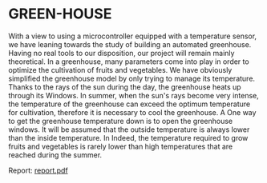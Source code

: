 # GREEN-HOUSE

With a view to using a microcontroller equipped with a temperature sensor, we have
leaning towards the study of building an automated greenhouse. Having no real tools to
our disposition, our project will remain mainly theoretical.
In a greenhouse, many parameters come into play in order to optimize the cultivation of fruits and
vegetables. We have obviously simplified the greenhouse model by only trying to manage its
temperature. Thanks to the rays of the sun during the day, the greenhouse heats up through its
Windows. In summer, when the sun's rays become very intense, the temperature of the greenhouse can
exceed the optimum temperature for cultivation, therefore it is necessary to cool the greenhouse. A
One way to get the greenhouse temperature down is to open the greenhouse windows.
It will be assumed that the outside temperature is always lower than the inside temperature. In
Indeed, the temperature required to grow fruits and vegetables is rarely lower than
high temperatures that are reached during the summer.

Report: [report.pdf](https://github.com/VinceGHER/GREEN-HOUSE/files/7295088/MCU2021-G126.pdf)
